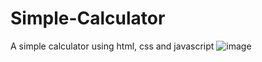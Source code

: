 # Simple-Calculator
A simple calculator using html, css and javascript
![image](https://github.com/chandanasandra/Simple-Calculator/assets/128606205/d48e391d-19dd-4c19-8b78-163481669a08)

